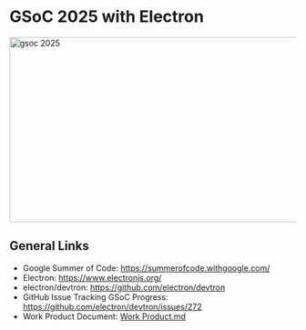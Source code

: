 # GSoC 2025 with Electron
<img width="1500" height="326" alt="gsoc 2025" src="https://github.com/user-attachments/assets/7e4a40b7-f9e3-4d33-86da-f2931e2aa1ee" />

## General Links

- Google Summer of Code: https://summerofcode.withgoogle.com/
- Electron: https://www.electronjs.org/
- electron/devtron: https://github.com/electron/devtron
- GitHub Issue Tracking GSoC Progress: https://github.com/electron/devtron/issues/272
- Work Product Document: [Work Product.md](Work%20Product.md)
